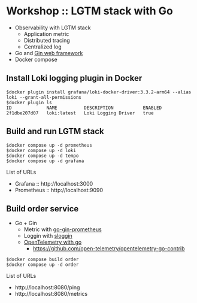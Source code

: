 # Workshop :: LGTM stack with Go
* Observability with LGTM stack
  * Application metric
  * Distributed tracing
  * Centralized log
* Go and [Gin web framework](https://gin-gonic.com/)
* Docker compose


## Install Loki logging plugin in Docker
```
$docker plugin install grafana/loki-docker-driver:3.3.2-arm64 --alias loki --grant-all-permissions
$docker plugin ls
ID             NAME          DESCRIPTION           ENABLED
2f1dbe207d07   loki:latest   Loki Logging Driver   true
```

## Build and run LGTM stack
```
$docker compose up -d prometheus
$docker compose up -d loki
$docker compose up -d tempo
$docker compose up -d grafana
```

List of URLs
* Grafana :: http://localhost:3000
* Prometheus :: http://localhost:9090

## Build order service
* Go + Gin
  * Metric with [go-gin-prometheus](https://github.com/zsais/go-gin-prometheus)
  * Loggin with [sloggin](https://github.com/samber/slog-gin)
  * [OpenTelemetry with go](https://opentelemetry.io/docs/languages/go/)
    * https://github.com/open-telemetry/opentelemetry-go-contrib
    
```
$docker compose build order
$docker compose up -d order
```

List of URLs
* http://localhost:8080/ping
* http://localhost:8080/metrics

